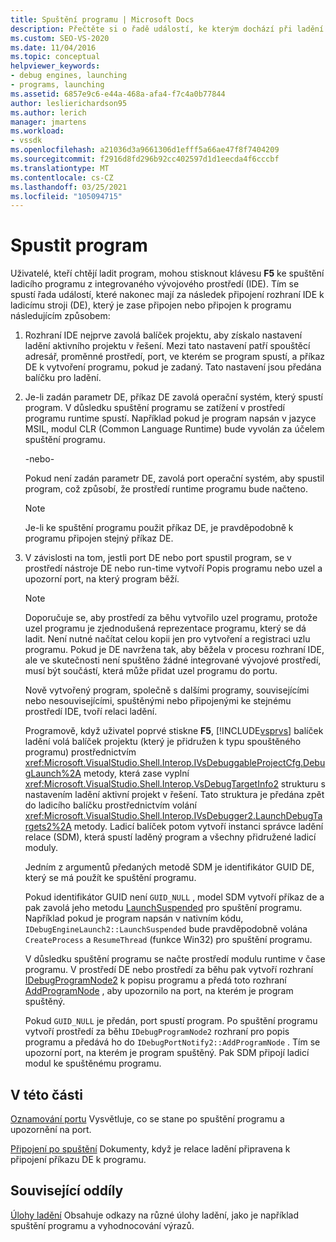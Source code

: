 ```yaml
---
title: Spuštění programu | Microsoft Docs
description: Přečtěte si o řadě událostí, ke kterým dochází při ladění programu pomocí klávesy F5 ke spuštění ladicího programu z integrovaného vývojového prostředí (IDE).
ms.custom: SEO-VS-2020
ms.date: 11/04/2016
ms.topic: conceptual
helpviewer_keywords:
- debug engines, launching
- programs, launching
ms.assetid: 6857e9c6-e44a-468a-afa4-f7c4a0b77844
author: leslierichardson95
ms.author: lerich
manager: jmartens
ms.workload:
- vssdk
ms.openlocfilehash: a21036d3a9661306d1efff5a66ae47f8f7404209
ms.sourcegitcommit: f2916d8fd296b92cc402597d1d1eecda4f6cccbf
ms.translationtype: MT
ms.contentlocale: cs-CZ
ms.lasthandoff: 03/25/2021
ms.locfileid: "105094715"
---
```

# <a name="launch-a-program"></a>Spustit program
Uživatelé, kteří chtějí ladit program, mohou stisknout klávesu **F5** ke spuštění ladicího programu z integrovaného vývojového prostředí (IDE). Tím se spustí řada událostí, které nakonec mají za následek připojení rozhraní IDE k ladicímu stroji (DE), který je zase připojen nebo připojen k programu následujícím způsobem:

1. Rozhraní IDE nejprve zavolá balíček projektu, aby získalo nastavení ladění aktivního projektu v řešení. Mezi tato nastavení patří spouštěcí adresář, proměnné prostředí, port, ve kterém se program spustí, a příkaz DE k vytvoření programu, pokud je zadaný. Tato nastavení jsou předána balíčku pro ladění.

2. Je-li zadán parametr DE, příkaz DE zavolá operační systém, který spustí program. V důsledku spuštění programu se zatížení v prostředí programu runtime spustí. Například pokud je program napsán v jazyce MSIL, modul CLR (Common Language Runtime) bude vyvolán za účelem spuštění programu.

    -nebo-

    Pokud není zadán parametr DE, zavolá port operační systém, aby spustil program, což způsobí, že prostředí runtime programu bude načteno.

   > [!NOTE]
   > Je-li ke spuštění programu použit příkaz DE, je pravděpodobně k programu připojen stejný příkaz DE.

3. V závislosti na tom, jestli port DE nebo port spustil program, se v prostředí nástroje DE nebo run-time vytvoří Popis programu nebo uzel a upozorní port, na který program běží.

   > [!NOTE]
   > Doporučuje se, aby prostředí za běhu vytvořilo uzel programu, protože uzel programu je zjednodušená reprezentace programu, který se dá ladit. Není nutné načítat celou kopii jen pro vytvoření a registraci uzlu programu. Pokud je DE navržena tak, aby běžela v procesu rozhraní IDE, ale ve skutečnosti není spuštěno žádné integrované vývojové prostředí, musí být součástí, která může přidat uzel programu do portu.

   Nově vytvořený program, společně s dalšími programy, souvisejícími nebo nesouvisejícími, spuštěnými nebo připojenými ke stejnému prostředí IDE, tvoří relaci ladění.

   Programově, když uživatel poprvé stiskne **F5**, [!INCLUDE[vsprvs](../../code-quality/includes/vsprvs_md.md)] balíček ladění volá balíček projektu (který je přidružen k typu spouštěného programu) prostřednictvím <xref:Microsoft.VisualStudio.Shell.Interop.IVsDebuggableProjectCfg.DebugLaunch%2A> metody, která zase vyplní <xref:Microsoft.VisualStudio.Shell.Interop.VsDebugTargetInfo2> strukturu s nastavením ladění aktivní projekt v řešení. Tato struktura je předána zpět do ladicího balíčku prostřednictvím volání <xref:Microsoft.VisualStudio.Shell.Interop.IVsDebugger2.LaunchDebugTargets2%2A> metody. Ladicí balíček potom vytvoří instanci správce ladění relace (SDM), která spustí laděný program a všechny přidružené ladicí moduly.

   Jedním z argumentů předaných metodě SDM je identifikátor GUID DE, který se má použít ke spuštění programu.

   Pokud identifikátor GUID není `GUID_NULL` , model SDM vytvoří příkaz de a pak zavolá jeho metodu [LaunchSuspended](../../extensibility/debugger/reference/idebugenginelaunch2-launchsuspended.md) pro spuštění programu. Například pokud je program napsán v nativním kódu, `IDebugEngineLaunch2::LaunchSuspended` bude pravděpodobně volána `CreateProcess` a `ResumeThread` (funkce Win32) pro spuštění programu.

   V důsledku spuštění programu se načte prostředí modulu runtime v čase programu. V prostředí DE nebo prostředí za běhu pak vytvoří rozhraní [IDebugProgramNode2](../../extensibility/debugger/reference/idebugprogramnode2.md) k popisu programu a předá toto rozhraní [AddProgramNode](../../extensibility/debugger/reference/idebugportnotify2-addprogramnode.md) , aby upozornilo na port, na kterém je program spuštěný.

   Pokud `GUID_NULL` je předán, port spustí program. Po spuštění programu vytvoří prostředí za běhu `IDebugProgramNode2` rozhraní pro popis programu a předává ho do `IDebugPortNotify2::AddProgramNode` . Tím se upozorní port, na kterém je program spuštěný. Pak SDM připojí ladicí modul ke spuštěnému programu.

## <a name="in-this-section"></a>V této části
 [Oznamování portu](../../extensibility/debugger/notifying-the-port.md) Vysvětluje, co se stane po spuštění programu a upozornění na port.

 [Připojení po spuštění](../../extensibility/debugger/attaching-after-a-launch.md) Dokumenty, když je relace ladění připravena k připojení příkazu DE k programu.

## <a name="related-sections"></a>Související oddíly
 [Úlohy ladění](../../extensibility/debugger/debugging-tasks.md) Obsahuje odkazy na různé úlohy ladění, jako je například spuštění programu a vyhodnocování výrazů.
